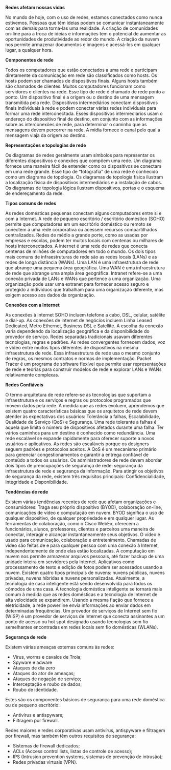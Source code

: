 **Redes afetam nossas vidas**

No mundo de hoje, com o uso de redes, estamos conectados como nunca estivemos. Pessoas que têm ideias podem se comunicar instantaneamente com as demais para torná-las uma realidade. A criação de comunidades on-line para a troca de ideias e informações tem o potencial de aumentar as oportunidades de produtividade ao redor do mundo. A criação da nuvem nos permite armazenar documentos e imagens e acessá-los em qualquer lugar, a qualquer hora.

**Componentes de rede**

Todos os computadores que estão conectados a uma rede e participam diretamente da comunicação em rede são classificados como hosts. Os hosts podem ser chamados de dispositivos finais. Alguns hosts também são chamados de clientes. Muitos computadores funcionam como servidores e clientes na rede. Esse tipo de rede é chamado de rede ponto a ponto. Um dispositivo final é a origem ou o destino de uma mensagem transmitida pela rede. Dispositivos intermediários conectam dispositivos finais individuais à rede e podem conectar várias redes individuais para formar uma rede interconectada. Esses dispositivos intermediários usam o endereço do dispositivo final de destino, em conjunto com as informações sobre as interconexões de rede, para determinar o caminho que as mensagens devem percorrer na rede. A mídia fornece o canal pelo qual a mensagem viaja da origem ao destino.

**Representações e topologias de rede**

Os diagramas de redes geralmente usam símbolos para representar os diferentes dispositivos e conexões que compõem uma rede. Um diagrama fornece uma maneira fácil de entender como os dispositivos se conectam em uma rede grande. Esse tipo de “fotografia” de uma rede é conhecido como um diagrama de topologia. Os diagramas de topologia física ilustram a localização física de dispositivos intermediários e a instalação de cabos. Os diagramas de topologia lógica ilustram dispositivos, portas e o esquema de endereçamento da rede.

**Tipos comuns de redes**

As redes domésticas pequenas conectam alguns computadores entre si e com a Internet. A rede de pequeno escritório / escritório doméstico (SOHO) permite que computadores em um escritório doméstico ou remoto se conectem a uma rede corporativa ou acessem recursos compartilhados centralizados. Redes de médio a grande porte, como as usadas por empresas e escolas, podem ter muitos locais com centenas ou milhares de hosts interconectados. A internet é uma rede de redes que conecta centenas de milhões de computadores em todo o mundo. Os dois tipos mais comuns de infraestruturas de rede são as redes locais (LANs) e as redes de longa distância (WANs). Uma LAN é uma infraestrutura de rede que abrange uma pequena área geográfica. Uma WAN é uma infraestrutura de rede que abrange uma ampla área geográfica. Intranet refere-se a uma conexão privada de LANs e WANs que pertence a uma organização. Uma organização pode usar uma extranet para fornecer acesso seguro e protegido a indivíduos que trabalham para uma organização diferente, mas exigem acesso aos dados da organização.

**Conexões com a Internet**

As conexões à Internet SOHO incluem telefone a cabo, DSL, celular, satélite e dial-up. As conexões de internet de negócios incluem Linha Leased Dedicated, Metro Ethernet, Business DSL e Satellite. A escolha da conexão varia dependendo da localização geográfica e da disponibilidade do provedor de serviço. Redes separadas tradicionais usavam diferentes tecnologias, regras e padrões. As redes convergentes fornecem dados, voz e vídeo entre muitos tipos diferentes de dispositivos na mesma infraestrutura de rede. Essa infraestrutura de rede usa o mesmo conjunto de regras, os mesmos contratos e normas de implementação. Packet Tracer é um programa de software flexível que permite usar representações de rede e teorias para construir modelos de rede e explorar LANs e WANs relativamente complexas.

**Redes Confiáveis**

O termo arquitetura de rede refere-se às tecnologias que suportam a infraestrutura e os serviços e regras ou protocolos programados que movem dados pela rede. À medida que as redes evoluem, aprendemos que existem quatro características básicas que os arquitetos de rede devem atender às expectativas dos usuários: Tolerância a falhas, Escalabilidade, Qualidade de Serviço (QoS) e Segurança. Uma rede tolerante a falhas é aquela que limita o número de dispositivos afetados durante uma falha. Ter vários caminhos para um destino é conhecido como redundância. Uma rede escalável se expande rapidamente para oferecer suporte a novos usuários e aplicativos. As redes são escaláveis porque os designers seguem padrões e protocolos aceitos. A QoS é um mecanismo primário para gerenciar congestionamentos e garantir a entrega confiável de conteúdo a todos os usuários. Os administradores de rede devem abordar dois tipos de preocupações de segurança de rede: segurança da infraestrutura de rede e segurança da informação. Para atingir os objetivos de segurança da rede, existem três requisitos principais: Confidencialidade, Integridade e Disponibilidade.

**Tendências de rede**

Existem várias tendências recentes de rede que afetam organizações e consumidores: Traga seu próprio dispositivo (BYOD), colaboração on-line, comunicações de vídeo e computação em nuvem. BYOD significa o uso de qualquer dispositivo, de qualquer propriedade e em qualquer lugar. As ferramentas de colaboração, como o Cisco WebEx, oferecem a funcionários, alunos, professores, clientes e parceiros uma maneira de conectar, interagir e alcançar instantaneamente seus objetivos. O vídeo é usado para comunicação, colaboração e entretenimento. Chamadas de vídeo são feitas de e para qualquer pessoa com uma conexão à Internet, independentemente de onde elas estão localizadas. A computação em nuvem nos permite armazenar arquivos pessoais, até fazer backup de uma unidade inteira em servidores pela Internet. Aplicativos como processamento de texto e edição de fotos podem ser acessados usando a nuvem. Existem quatro tipos principais de nuvens: nuvens públicas, nuvens privadas, nuvens híbridas e nuvens personalizadas. Atualmente, a tecnologia de casa inteligente está sendo desenvolvida para todos os cômodos de uma casa. A tecnologia doméstica inteligente se tornará mais comum à medida que as redes domésticas e a tecnologia de Internet de alta velocidade se expandirem. Usando a mesma fiação que fornece a eletricidade, a rede powerline envia informações ao enviar dados em determinadas frequências. Um provedor de serviços de Internet sem fio (WISP) é um provedor de serviços de Internet que conecta assinantes a um ponto de acesso ou hot spot designado usando tecnologias sem fio semelhantes encontradas em redes locais sem fio domésticas (WLANs).

**Segurança de rede**

Existem várias ameaças externas comuns às redes:

- Vírus, worms e cavalos de Troia;
- Spyware e adware
- Ataques de dia zero
- Ataques do ator de ameaças;
- Ataques de negação de serviço;
- Interceptação e roubo de dados;
- Roubo de identidade.

Estes são os componentes básicos de segurança para uma rede doméstica ou de pequeno escritório:

- Antivírus e antispyware;
- Filtragem por firewall.

Redes maiores e redes corporativas usam antivírus, antispyware e filtragem por firewall, mas também têm outros requisitos de segurança:

- Sistemas de firewall dedicados;
- ACLs (Access control lists, listas de controle de acesso);
- IPS (Intrusion prevention systems, sistemas de prevenção de intrusão);
- Redes privadas virtuais (VPN).